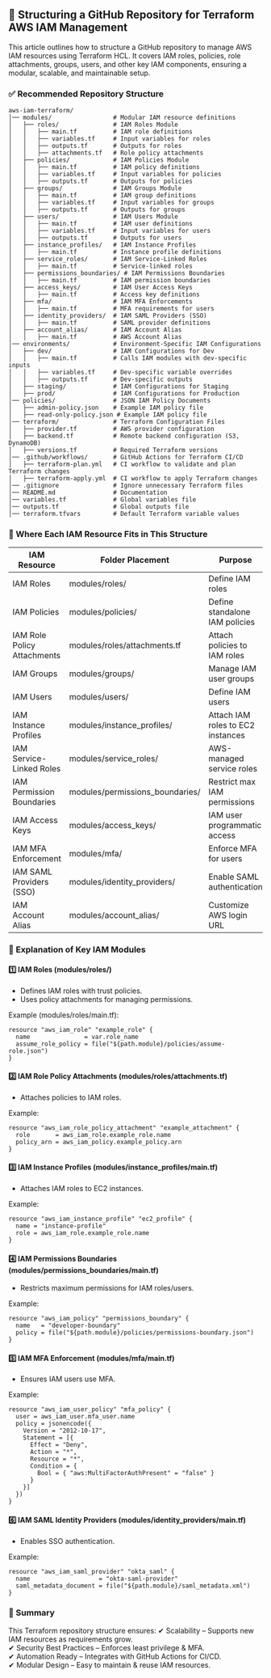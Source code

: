 ## 📌 Structuring a GitHub Repository for Terraform AWS IAM Management

This article outlines how to structure a GitHub repository to manage AWS IAM resources using Terraform HCL. It covers IAM roles, policies, role attachments, groups, users, and other key IAM components, ensuring a modular, scalable, and maintainable setup.

### ✅ Recommended Repository Structure

```
aws-iam-terraform/
│── modules/                 # Modular IAM resource definitions
│   ├── roles/               # IAM Roles Module
│   │   ├── main.tf          # IAM role definitions
│   │   ├── variables.tf     # Input variables for roles
│   │   ├── outputs.tf       # Outputs for roles
│   │   ├── attachments.tf   # Role policy attachments
│   ├── policies/            # IAM Policies Module
│   │   ├── main.tf          # IAM policy definitions
│   │   ├── variables.tf     # Input variables for policies
│   │   ├── outputs.tf       # Outputs for policies
│   ├── groups/              # IAM Groups Module
│   │   ├── main.tf          # IAM group definitions
│   │   ├── variables.tf     # Input variables for groups
│   │   ├── outputs.tf       # Outputs for groups
│   ├── users/               # IAM Users Module
│   │   ├── main.tf          # IAM user definitions
│   │   ├── variables.tf     # Input variables for users
│   │   ├── outputs.tf       # Outputs for users
│   ├── instance_profiles/   # IAM Instance Profiles
│   │   ├── main.tf          # Instance profile definitions
│   ├── service_roles/       # IAM Service-Linked Roles
│   │   ├── main.tf          # Service-linked roles
│   ├── permissions_boundaries/ # IAM Permissions Boundaries
│   │   ├── main.tf          # IAM permission boundaries
│   ├── access_keys/         # IAM User Access Keys
│   │   ├── main.tf          # Access key definitions
│   ├── mfa/                 # IAM MFA Enforcements
│   │   ├── main.tf          # MFA requirements for users
│   ├── identity_providers/  # IAM SAML Providers (SSO)
│   │   ├── main.tf          # SAML provider definitions
│   ├── account_alias/       # IAM Account Alias
│   │   ├── main.tf          # AWS Account Alias
│── environments/            # Environment-Specific IAM Configurations
│   ├── dev/                 # IAM Configurations for Dev
│   │   ├── main.tf          # Calls IAM modules with dev-specific inputs
│   │   ├── variables.tf     # Dev-specific variable overrides
│   │   ├── outputs.tf       # Dev-specific outputs
│   ├── staging/             # IAM Configurations for Staging
│   ├── prod/                # IAM Configurations for Production
│── policies/                # JSON IAM Policy Documents
│   ├── admin-policy.json    # Example IAM policy file
│   ├── read-only-policy.json # Example IAM policy file
│── terraform/               # Terraform Configuration Files
│   ├── provider.tf          # AWS provider configuration
│   ├── backend.tf           # Remote backend configuration (S3, DynamoDB)
│   ├── versions.tf          # Required Terraform versions
│── .github/workflows/       # GitHub Actions for Terraform CI/CD
│   ├── terraform-plan.yml   # CI workflow to validate and plan Terraform changes
│   ├── terraform-apply.yml  # CI workflow to apply Terraform changes
│── .gitignore               # Ignore unnecessary Terraform files
│── README.md                # Documentation
│── variables.tf             # Global variables file
│── outputs.tf               # Global outputs file
│── terraform.tfvars         # Default Terraform variable values
```

### 📌 Where Each IAM Resource Fits in This Structure

| IAM Resource                | Folder Placement                  | Purpose                              |
|-----------------------------|------------------------------------|--------------------------------------|
| IAM Roles                   | modules/roles/                     | Define IAM roles                     |
| IAM Policies                | modules/policies/                  | Define standalone IAM policies       |
| IAM Role Policy Attachments | modules/roles/attachments.tf       | Attach policies to IAM roles         |
| IAM Groups                  | modules/groups/                    | Manage IAM user groups               |
| IAM Users                   | modules/users/                     | Define IAM users                     |
| IAM Instance Profiles       | modules/instance_profiles/         | Attach IAM roles to EC2 instances    |
| IAM Service-Linked Roles    | modules/service_roles/             | AWS-managed service roles            |
| IAM Permission Boundaries   | modules/permissions_boundaries/    | Restrict max IAM permissions         |
| IAM Access Keys             | modules/access_keys/               | IAM user programmatic access         |
| IAM MFA Enforcement         | modules/mfa/                       | Enforce MFA for users                |
| IAM SAML Providers (SSO)    | modules/identity_providers/        | Enable SAML authentication           |
| IAM Account Alias           | modules/account_alias/             | Customize AWS login URL              |

### 📌 Explanation of Key IAM Modules

#### 1️⃣ IAM Roles (modules/roles/)
- Defines IAM roles with trust policies.
- Uses policy attachments for managing permissions.

Example (modules/roles/main.tf):

```hcl
resource "aws_iam_role" "example_role" {
  name               = var.role_name
  assume_role_policy = file("${path.module}/policies/assume-role.json")
}
```

#### 2️⃣ IAM Role Policy Attachments (modules/roles/attachments.tf)
- Attaches policies to IAM roles.

Example:

```hcl
resource "aws_iam_role_policy_attachment" "example_attachment" {
  role       = aws_iam_role.example_role.name
  policy_arn = aws_iam_policy.example_policy.arn
}
```

#### 3️⃣ IAM Instance Profiles (modules/instance_profiles/main.tf)
- Attaches IAM roles to EC2 instances.

Example:

```hcl
resource "aws_iam_instance_profile" "ec2_profile" {
  name = "instance-profile"
  role = aws_iam_role.example_role.name
}
```

#### 4️⃣ IAM Permissions Boundaries (modules/permissions_boundaries/main.tf)
- Restricts maximum permissions for IAM roles/users.

Example:

```hcl
resource "aws_iam_policy" "permissions_boundary" {
  name   = "developer-boundary"
  policy = file("${path.module}/policies/permissions-boundary.json")
}
```

#### 5️⃣ IAM MFA Enforcement (modules/mfa/main.tf)
- Ensures IAM users use MFA.

Example:

```hcl
resource "aws_iam_user_policy" "mfa_policy" {
  user = aws_iam_user.mfa_user.name
  policy = jsonencode({
    Version = "2012-10-17",
    Statement = [{
      Effect = "Deny",
      Action = "*",
      Resource = "*",
      Condition = {
        Bool = { "aws:MultiFactorAuthPresent" = "false" }
      }
    }]
  })
}
```

#### 6️⃣ IAM SAML Identity Providers (modules/identity_providers/main.tf)
- Enables SSO authentication.

Example:

```hcl
resource "aws_iam_saml_provider" "okta_saml" {
  name                   = "okta-saml-provider"
  saml_metadata_document = file("${path.module}/saml_metadata.xml")
}
```

### 📌 Summary

This Terraform repository structure ensures:
✔ Scalability – Supports new IAM resources as requirements grow.  
✔ Security Best Practices – Enforces least privilege & MFA.  
✔ Automation Ready – Integrates with GitHub Actions for CI/CD.  
✔ Modular Design – Easy to maintain & reuse IAM resources.

